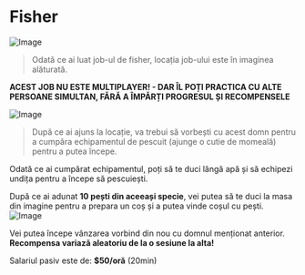# Fisher

![Image](https://kappa.lol/_sRrpB) 
> Odată ce ai luat job-ul de fisher, locația job-ului este în imaginea alăturată. 

**ACEST JOB NU ESTE MULTIPLAYER! - DAR ÎL POȚI PRACTICA CU ALTE PERSOANE SIMULTAN, FĂRĂ A ÎMPĂRȚI PROGRESUL ȘI RECOMPENSELE**

![Image](https://kappa.lol/kTMrt5)
> După ce ai ajuns la locație, va trebui să vorbești cu acest domn pentru a cumpăra echipamentul de pescuit (ajunge o cutie de momeală) pentru a putea începe. 

Odată ce ai cumpărat echipamentul, poți să te duci lângă apă și să echipezi undița pentru a începe să pescuiești. 

După ce ai adunat **10 pești din aceeași specie**, vei putea să te duci la masa din imagine pentru a prepara un coș și a putea vinde coșul cu pești.
![Image](https://kappa.lol/gvpwMC)

Vei putea începe vânzarea vorbind din nou cu domnul menționat anterior. **Recompensa variază aleatoriu de la o sesiune la alta!**

Salariul pasiv este de: **$50/oră** (20min)
